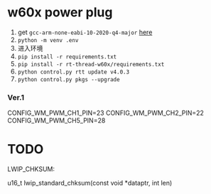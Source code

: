 # w60x power plug

1. get `gcc-arm-none-eabi-10-2020-q4-major` [here](https://developer.arm.com/-/media/Files/downloads/gnu-rm/10-2020q4/gcc-arm-none-eabi-10-2020-q4-major-x86_64-linux.tar.bz2)
2. `python -m venv .env`
3. 进入环境
4. `pip install -r requirements.txt`
5. `pip install -r rt-thread-w60x/requirements.txt`
6. `python control.py rtt update v4.0.3`
7. `python control.py pkgs --upgrade`

### Ver.1
CONFIG_WM_PWM_CH1_PIN=23
CONFIG_WM_PWM_CH2_PIN=22
CONFIG_WM_PWM_CH5_PIN=28

# TODO
LWIP_CHKSUM:

u16_t
lwip_standard_chksum(const void *dataptr, int len)
